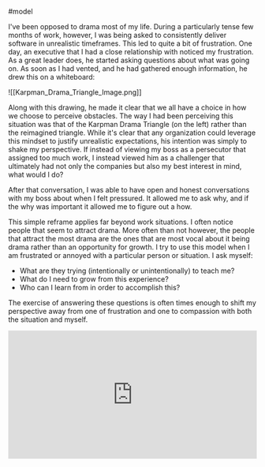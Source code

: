 #model 

I've been opposed to drama most of my life. During a particularly tense few months of work, however, I was being asked to consistently deliver software in unrealistic timeframes. This led to quite a bit of frustration. One day, an executive that I had a close relationship with noticed my frustration. As a great leader does, he started asking questions about what was going on. As soon as I had vented, and he had gathered enough information, he drew this on a whiteboard:

![[Karpman_Drama_Triangle_Image.png]]

Along with this drawing, he made it clear that we all have a choice in how we choose to perceive obstacles. The way I had been perceiving this situation was that of the Karpman Drama Triangle (on the left) rather than the reimagined triangle. While it's clear that any organization could leverage this mindset to justify unrealistic expectations, his intention was simply to shake my perspective. If instead of viewing my boss as a persecutor that assigned too much work, I instead viewed him as a challenger that ultimately had not only the companies but also my best interest in mind, what would I do?

After that conversation, I was able to have open and honest conversations with my boss about when I felt pressured. It allowed me to ask why, and if the why was important it allowed me to figure out a how. 

This simple reframe applies far beyond work situations. I often notice people that seem to attract drama. More often than not however, the people that attract the most drama are the ones that are most vocal about it being drama rather than an opportunity for growth. I try to use this model when I am frustrated or annoyed with a particular person or situation. I ask myself:
- What are they trying (intentionally or unintentionally) to teach me?
- What do I need to grow from this experience?
- Who can I learn from in order to accomplish this?

The exercise of answering these questions is often times enough to shift my perspective away from one of frustration and one to compassion with both the situation and myself. 


<iframe 
		border=0
    	frameborder=0
    	height=260
		width=100%
		src="https://landing.mailerlite.com/webforms/landing/v7k8z4"></iframe>